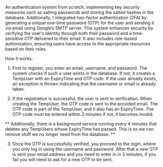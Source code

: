 An authentication system from scratch, implementing key security measures such as
salting passwords and storing the salted hashes in the database.  Additionally, I
integrated two-factor authentication (2FA) by generating a unique one-time
password (OTP) for the user and sending it via email using Google’s SMTP server. This
system enhances security by verifying the user’s identity through both their password
and a time-sensitive OTP delivered to their email. It also includes role-based authorization,
ensuring users have access to the appropriate resources based on their roles.

How it works:

1. First to register, you enter an email, username, and password. The system checks if such a user exists in the
database. If not, it creates a TempUser with an ExpiryTime and OTP code. If the user already
exists, an exception is thrown indicating that the username or email is already taken.

2. If the registration is successful, the user is sent to verification. When creating the TempUser,
the OTP code is sent to the provided email. The OTP code is part of the TempUser, and it also
has an ExpiryTime. The OTP code must be entered within 3 minutes if not, it becomes invalid.

 ** Additionally, there is a background service running every 4 minutes that deletes any TempUsers
whose ExpiryTime has passed. This is so we can remove stuff we no longer need from the database. **

3. Once the OTP is successfully verified, you proceed to the login, where you only log in using the
username and password. After that a new OTP is sent your email address and you need to enter in in 3
minutes, if you fail you will need to ask for a new OTP to be sent.
